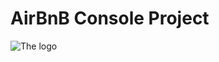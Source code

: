 # AirBnB Console Project
![The logo](https://upload.wikimedia.org/wikipedia/commons/6/69/Airbnb_Logo_B%C3%A9lo.svg)
